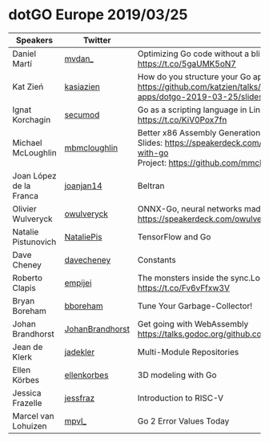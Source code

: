 
# dotGO Europe 2019/03/25

Speakers | Twitter | Talks
-------- | ------- | -----
Daniel Martí | [mvdan_](https://twitter.com/mvdan_) | Optimizing Go code without a blindfold<br/>https://t.co/5gaUMK5oN7
Kat Zień | [kasiazien](https://twitter.com/kasiazien) | How do you structure your Go apps<br/>https://github.com/katzien/talks/blob/master/how-do-you-structure-your-apps/dotgo-2019-03-25/slides.pdf
Ignat Korchagin | [secumod](https://twitter.com/secumod) | Go as a scripting language in Linux<br/>https://t.co/KiV0Pox7fn
Michael McLoughlin | [mbmcloughlin](https://twitter.com/mbmcloughlin) | Better x86 Assembly Generation with Go<br/>Slides: https://speakerdeck.com/mmcloughlin/better-x86-assembly-generation-with-go<br/>Project: https://github.com/mmcloughlin/avo
Joan López de la Franca | [joanjan14](https://twitter.com/joanjan14) | Beltran
Olivier Wulveryck | [owulveryck](https://twitter.com/owulveryck) | ONNX-Go, neural networks made easy<br/>https://speakerdeck.com/owulveryck/onnx-go-neural-networks-made-easy
Natalie Pistunovich | [NataliePis](https://twitter.com/NataliePis) | TensorFlow and Go
Dave Cheney | [davecheney](https://twitter.com/davecheney) | Constants
Roberto Clapis | [empijei](https://twitter.com/empijei) | The monsters inside the sync.Locker<br/>https://t.co/Fv6vFfxw3V
Bryan Boreham | [bboreham](https://twitter.com/bboreham) | Tune Your Garbage-Collector!
Johan Brandhorst | [JohanBrandhorst](https://twitter.com/JohanBrandhorst) | Get going with WebAssembly<br/>https://talks.godoc.org/github.com/johanbrandhorst/presentations/wasm/wasm.slide#1
Jean de Klerk | [jadekler](https://twitter.com/jadekler) | Multi-Module Repositories
Ellen Körbes | [ellenkorbes](https://twitter.com/ellenkorbes) | 3D modeling with Go
Jessica Frazelle | [jessfraz](https://twitter.com/jessfraz) | Introduction to RISC-V
Marcel van Lohuizen | [mpvl_](https://twitter.com/mpvl_) | Go 2 Error Values Today

